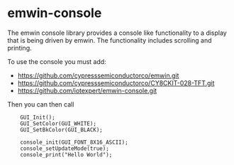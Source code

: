 # emwin-console

The emwin console library provides a console like functionality to a display that is being driven by emwin.  The functionality includes scrolling and printing.

To use the console you must add:
* https://github.com/cypresssemiconductorco/emwin.git
* https://github.com/cypresssemiconductorco/CY8CKIT-028-TFT.git
* https://github.com/iotexpert/emwin-console.git

Then you can then call

```
    GUI_Init();
    GUI_SetColor(GUI_WHITE);
    GUI_SetBkColor(GUI_BLACK);

    console_init(GUI_FONT_8X16_ASCII);
    console_setUpdateMode(true);
    console_print("Hello World");
```

